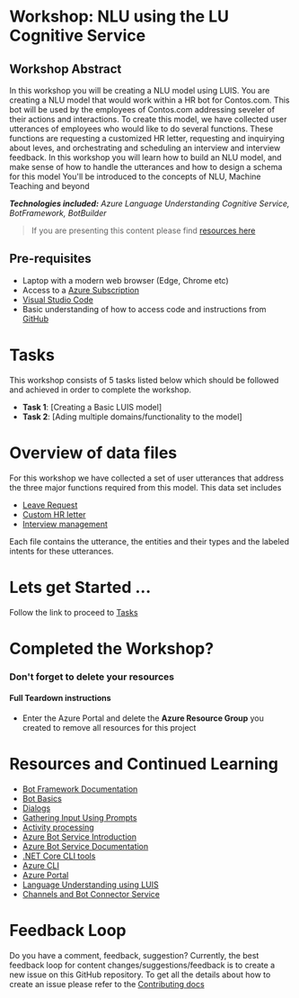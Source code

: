 # **Workshop:** NLU using the LU Cognitive Service

## Workshop Abstract

In this workshop you will be creating a NLU model using LUIS. You are creating a NLU model that would work within a HR bot for Contos.com. This bot will be used by the employees of Contos.com
addressing seveler of their actions and interactions. To create this model, we have collected user utterances of employees who would like to do several functions. These functions are requesting a customized HR letter, requesting and inquirying about leves, and orchestrating and scheduling an interview and interview feedback. In this workshop you will learn how to build an NLU model, and make sense of how to handle the utterances and how to design a schema for this model You'll be introduced to the concepts of NLU, Machine Teaching and beyond 

***Technologies included:** Azure Language Understanding Cognitive Service, BotFramework, BotBuilder*

> If you are presenting this content please find [resources here](workshop-instructions-presenter.md)

## Pre-requisites

* Laptop with a modern web browser (Edge, Chrome etc)
* Access to a [Azure Subscription](https://azure.microsoft.com)
* [Visual Studio Code](https://code.visualstudio.com/?WT.mc_id=aimlworkshop-github-amynic)
* Basic understanding of how to access code and instructions from [GitHub](https://guides.github.com/)

# Tasks
This workshop consists of 5 tasks listed below which should be followed and achieved in order to complete the workshop. 

- **Task 1**: [Creating a Basic LUIS model]
- **Task 2**: [Ading multiple domains/functionality to the model] 

# Overview of data files 
For this workshop we have collected a set of user utterances that address the three major functions required from this model. This data set includes

- [Leave Request](Data/HR_vacation_data)
- [Custom HR letter](Data/HR_letter_data.csv)
- [Interview management](Data/HR_Interview_data.csv)

Each file contains the utterance, the entities and their types and the labeled intents for these utterances. 

# Lets get Started ...

Follow the link to proceed to [Tasks](workshop-task.md)


# Completed the Workshop?

### Don't forget to delete your resources

#### Full Teardown instructions

* Enter the Azure Portal and delete the **Azure Resource Group** you created to remove all resources for this project


# Resources and Continued Learning

- [Bot Framework Documentation](https://docs.botframework.com)
- [Bot Basics](https://docs.microsoft.com/azure/bot-service/bot-builder-basics?view=azure-bot-service-4.0)
- [Dialogs](https://docs.microsoft.com/en-us/azure/bot-service/bot-builder-concept-dialog?view=azure-bot-service-4.0)
- [Gathering Input Using Prompts](https://docs.microsoft.com/en-us/azure/bot-service/bot-builder-prompts?view=azure-bot-service-4.0&tabs=csharp)
- [Activity processing](https://docs.microsoft.com/en-us/azure/bot-service/bot-builder-concept-activity-processing?view=azure-bot-service-4.0)
- [Azure Bot Service Introduction](https://docs.microsoft.com/azure/bot-service/bot-service-overview-introduction?view=azure-bot-service-4.0)
- [Azure Bot Service Documentation](https://docs.microsoft.com/azure/bot-service/?view=azure-bot-service-4.0)
- [.NET Core CLI tools](https://docs.microsoft.com/en-us/dotnet/core/tools/?tabs=netcore2x)
- [Azure CLI](https://docs.microsoft.com/cli/azure/?view=azure-cli-latest)
- [Azure Portal](https://portal.azure.com)
- [Language Understanding using LUIS](https://docs.microsoft.com/en-us/azure/cognitive-services/luis/)
- [Channels and Bot Connector Service](https://docs.microsoft.com/en-us/azure/bot-service/bot-concepts?view=azure-bot-service-4.0)


# Feedback Loop

Do you have a comment, feedback, suggestion? Currently, the best feedback loop for content changes/suggestions/feedback is to create a new issue on this GitHub repository. To get all the details about how to create an issue please refer to the [Contributing docs](../CONTRIBUTING.md)
